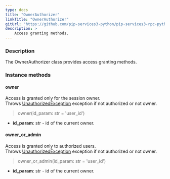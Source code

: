 ```yaml
---
type: docs
title: "OwnerAuthorizer"
linkTitle: "OwnerAuthorizer"
gitUrl: "https://github.com/pip-services3-python/pip-services3-rpc-python"
description: >
    Access granting methods.
---
```


### Description

The OwnerAuthorizer class provides access granting methods.

### Instance methods

#### owner
Access is granted only for the session owner.  
Throws [UnauthorizedException](../../../commons/errors/unauthorized_exception) exception if not authorized or not owner.

> owner(id_param: str = 'user_id')

- **id_param**: str - id of the current owner.

#### owner_or_admin
Access is granted only to authorized users.   
Throws [UnauthorizedException](../../../commons/errors/unauthorized_exception) exception if not authorized or not owner.

> owner_or_admin(id_param: str = 'user_id')

- **id_param**: str - id of the current owner.
